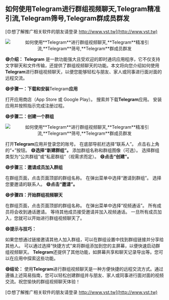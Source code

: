 ## **如何使用**Telegram**进行群组视频聊天,**Telegram**精准引流,**Telegram**筛号,**Telegram**群成员群发**

[😍想了解推广相关软件的朋友请登录 http://www.vst.tw](http://www.vst.tw)

 <center><img src="https://vst.tw/MP4/tuiguang/png/1.png" alt="如何使用**Telegram**进行群组视频聊天,**Telegram**精准引流,**Telegram**筛号,**Telegram**群成员群发"></center>

**😄介绍：**
**Telegram** 是一款功能强大且受欢迎的即时通讯应用程序，它不仅支持文字聊天和文件传输，还提供了群组视频聊天的功能。本文将向您介绍如何使用**Telegram**进行群组视频聊天，以便您能够轻松与朋友、家人或同事进行面对面的远程交流。

**😄步骤一：下载和安装**Telegram**应用**

打开应用商店（App Store 或 Google Play）。
搜索并下载**Telegram**应用。
安装应用并按照指示完成注册过程。

**😄步骤二：创建一个群组**

 <center><img src="https://vst.tw/MP4/tuiguang/png/0.png" alt="如何使用**Telegram**进行群组视频聊天,**Telegram**精准引流,**Telegram**筛号,**Telegram**群成员群发"></center>

打开**Telegram**应用并登录您的账号。
在底部导航栏选择“联系人”。
点击右上角的“+”按钮。
**😄选择“新建群组”。**
添加群组名称和群组图像（可选）。
选择群组类型为“公共群组”或“私密群组”（视需求而定）。
**😄点击“创建”。**

**😄步骤三：邀请成员加入群组**

在群组页面，点击页面顶部的群组名称。
在弹出菜单中选择“邀请到群组”。
选择您要邀请的联系人。
**😄点击“邀请”。**

**😄步骤四：开始群组视频聊天**

在群组页面，点击页面顶部的群组名称。
在弹出菜单中选择“视频通话”。
所有成员将会收到通话邀请。
等待其他成员接受邀请并加入视频通话。
一旦所有成员加入，您就可以开始进行群组视频聊天了。

**😄提示与技巧：**

如果您想通过链接邀请其他人加入群组，可以在群组设置中找到群组链接并分享给其他人。
可以通过选择“快捷方式”来将群组添加到您的主屏幕，以便快速启动群组视频聊天。
**Telegram**还提供了其他功能，如屏幕共享和聊天记录导出等。您可以在应用中探索这些功能。

**😄结论：**
使用**Telegram**进行群组视频聊天是一种方便快捷的远程交流方式。通过遵循上述简易指南，您可以轻松创建群组并与朋友、家人或同事进行面对面的视频交流。祝您愉快的群组视频聊天体验！

[😍想了解推广相关软件的朋友请登录 http://www.vst.tw](http://www.vst.tw)



